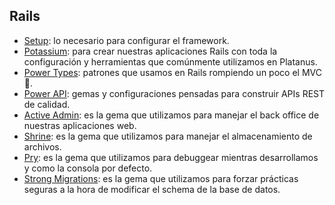 ## Rails

* [Setup](../../../setup/proyectos/rails.md): lo necesario para configurar el framework.
* [Potassium](https://github.com/platanus/potassium): para crear nuestras aplicaciones Rails con toda la configuración y herramientas que comúnmente utilizamos en Platanus.
* [Power Types](powertypes.md): patrones que usamos en Rails rompiendo un poco el MVC :speak_no_evil:.
* [Power API](power_api.md): gemas y configuraciones pensadas para construir APIs REST de calidad.
* [Active Admin](activeadmin.md): es la gema que utilizamos para manejar el back office de nuestras aplicaciones web.
* [Shrine](shrine.md): es la gema que utilizamos para manejar el almacenamiento de archivos.
* [Pry](pry.md): es la gema que utilizamos para debuggear mientras desarrollamos y como la consola por defecto.
* [Strong Migrations](strong_migrations.md): es la gema que utilizamos para forzar prácticas seguras a la hora de modificar el schema de la base de datos.
